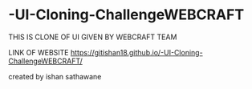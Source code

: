 # -UI-Cloning-ChallengeWEBCRAFT
THIS IS CLONE OF UI GIVEN BY WEBCRAFT TEAM

LINK OF WEBSITE
https://gitishan18.github.io/-UI-Cloning-ChallengeWEBCRAFT/

created by ishan sathawane

